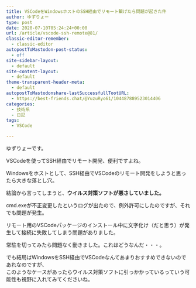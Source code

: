 ```yaml
---
title: VSCodeをWindowsホストのSSH経由でリモート繋げたら問題が起きた件
author: ゆずりょー
type: post
date: 2020-07-10T05:24:24+00:00
url: /article/vscode-ssh-remote@81/
classic-editor-remember:
  - classic-editor
autopostToMastodon-post-status:
  - off
site-sidebar-layout:
  - default
site-content-layout:
  - default
theme-transparent-header-meta:
  - default
autopostToMastodonshare-lastSuccessfullTootURL:
  - https://best-friends.chat/@YuzuRyo61/104487889523014406
categories:
  - 技術系
  - 日記
tags:
  - VSCode

---
```

ゆずりょーです。

VSCodeを使ってSSH経由でリモート開発、便利ですよね。

Windowsをホストとして、SSH経由でVSCodeのリモート開発をしようと思ったら大きな落とし穴。

結論から言ってしまうと、**ウイルス対策ソフトが悪さしていました。**

cmd.exeが不正変更したというログが出たので、例外許可にしたのですが、それでも問題が発生。

リモート用のVSCodeパッケージのインストール中に文字化け（だと思う）が発生して接続に失敗してしまう問題がありました。

常駐を切ってみたら問題なく動きました。これはどうなんだ・・・。

でも結局はWindowsをSSH経由でVSCodeなんてあまりおすすめできないのであれなのですが、  
このようなケースがあったらウイルス対策ソフトに引っかかっているっていう可能性も視野に入れてみてくださいね。